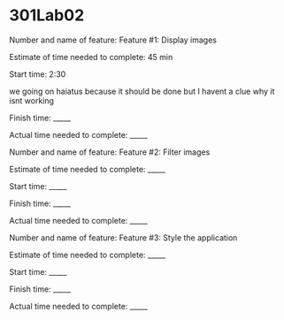 # 301Lab02

Number and name of feature: Feature #1: Display images

Estimate of time needed to complete: 45 min

Start time: 2:30

we going on haiatus because it should be done but I havent a clue why it isnt working

Finish time: _____

Actual time needed to complete: _____


Number and name of feature: Feature #2: Filter images

Estimate of time needed to complete: _____

Start time: _____

Finish time: _____

Actual time needed to complete: _____


Number and name of feature: Feature #3: Style the application

Estimate of time needed to complete: _____

Start time: _____

Finish time: _____

Actual time needed to complete: _____